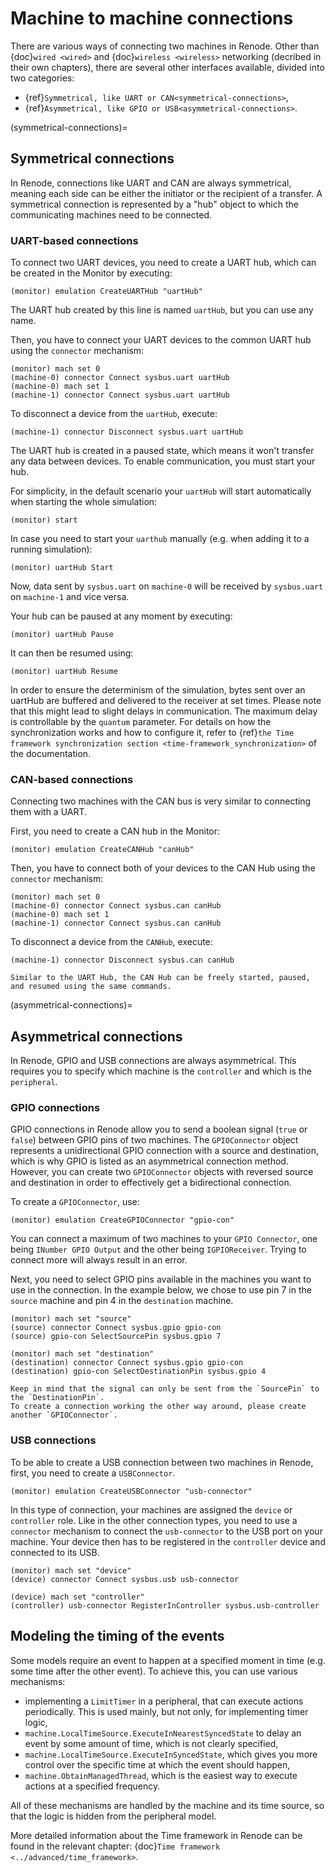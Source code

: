 # Machine to machine connections

There are various ways of connecting two machines in Renode.
Other than {doc}`wired <wired>` and {doc}`wireless <wireless>` networking (decribed in their own chapters), there are several other interfaces available, divided into two categories:

- {ref}`Symmetrical, like UART or CAN<symmetrical-connections>`,
- {ref}`Asymmetrical, like GPIO or USB<asymmetrical-connections>`.

(symmetrical-connections)=

## Symmetrical connections

In Renode, connections like UART and CAN are always symmetrical, meaning each side can be either the initiator or the recipient of a transfer.
A symmetrical connection is represented by a "hub" object to which the communicating machines need to be connected.

### UART-based connections

To connect two UART devices, you need to create a UART hub, which can be created in the Monitor by executing:

```
(monitor) emulation CreateUARTHub "uartHub"
```

The UART hub created by this line is named `uartHub`, but you can use any name.

Then, you have to connect your UART devices to the common UART hub using the `connector` mechanism:

```
(monitor) mach set 0
(machine-0) connector Connect sysbus.uart uartHub
(machine-0) mach set 1
(machine-1) connector Connect sysbus.uart uartHub
```

To disconnect a device from the `uartHub`, execute:

```
(machine-1) connector Disconnect sysbus.uart uartHub
```

The UART hub is created in a paused state, which means it won't transfer any data between devices.
To enable communication, you must start your hub.

For simplicity, in the default scenario your `uartHub` will start automatically when starting the whole simulation:

```
(monitor) start
```

In case you need to start your `uarthub` manually (e.g. when adding it to a running simulation):

```
(monitor) uartHub Start
```

Now, data sent by `sysbus.uart` on `machine-0` will be received by `sysbus.uart` on `machine-1` and vice versa.

Your hub can be paused at any moment by executing:

```
(monitor) uartHub Pause
```

It can then be resumed using:

```
(monitor) uartHub Resume
```

In order to ensure the determinism of the simulation, bytes sent over an uartHub are buffered and delivered to the receiver at set times.
Please note that this might lead to slight delays in communication.
The maximum delay is controllable by the `quantum` parameter.
For details on how the synchronization works and how to configure it, refer to {ref}`the Time framework synchronization section <time-framework_synchronization>` of the documentation.

### CAN-based connections

Connecting two machines with the CAN bus is very similar to connecting them with a UART.

First, you need to create a CAN hub in the Monitor:

```
(monitor) emulation CreateCANHub "canHub"
```

Then, you have to connect both of your devices to the CAN Hub using the `connector` mechanism:

```
(monitor) mach set 0
(machine-0) connector Connect sysbus.can canHub
(machine-0) mach set 1
(machine-1) connector Connect sysbus.can canHub
```

To disconnect a device from the `CANHub`, execute:

```
(machine-1) connector Disconnect sysbus.can canHub
```

```{note}
Similar to the UART Hub, the CAN Hub can be freely started, paused, and resumed using the same commands.
```

(asymmetrical-connections)=

## Asymmetrical connections

In Renode, GPIO and USB connections are always asymmetrical.
This requires you to specify which machine is the `controller` and which is the `peripheral`.

### GPIO connections

GPIO connections in Renode allow you to send a boolean signal (`true` or `false`) between GPIO pins of two machines.
The `GPIOConnector` object represents a unidirectional GPIO connection with a source and destination, which is why GPIO is listed as an asymmetrical connection method.
However, you can create two `GPIOConnector` objects with reversed source and destination in order to effectively get a bidirectional connection.

To create a `GPIOConnector`, use:

```
(monitor) emulation CreateGPIOConnector "gpio-con"
```

You can connect a maximum of two machines to your `GPIO Connector`, one being `INumber GPIO Output` and the other being `IGPIOReceiver`.
Trying to connect more will always result in an error.

Next, you need to select GPIO pins available in the machines you want to use in the connection.
In the example below, we chose to use pin 7 in the `source` machine and pin 4 in the `destination` machine.

```
(monitor) mach set "source" 
(source) connector Connect sysbus.gpio gpio-con
(source) gpio-con SelectSourcePin sysbus.gpio 7

(monitor) mach set "destination"
(destination) connector Connect sysbus.gpio gpio-con
(destination) gpio-con SelectDestinationPin sysbus.gpio 4
```

```{note}
Keep in mind that the signal can only be sent from the `SourcePin` to the `DestinationPin`.
To create a connection working the other way around, please create another `GPIOConnector`.
```
        
### USB connections

To be able to create a USB connection between two machines in Renode, first, you need to create a `USBConnector`.

```
(monitor) emulation CreateUSBConnector "usb-connector"
```

In this type of connection, your machines are assigned the `device` or `controller` role.
Like in the other connection types, you need to use a `connector` mechanism to connect the `usb-connector` to the USB port on your machine.
Your device then has to be registered in the `controller` device and connected to its USB.

```
(monitor) mach set "device"
(device) connector Connect sysbus.usb usb-connector

(device) mach set "controller"
(controller) usb-connector RegisterInController sysbus.usb-controller
```

## Modeling the timing of the events

Some models require an event to happen at a specified moment in time (e.g. some time after the other event).
To achieve this, you can use various mechanisms:

- implementing a `LimitTimer` in a peripheral, that can execute actions periodically.
  This is used mainly, but not only, for implementing timer logic,
- `machine.LocalTimeSource.ExecuteInNearestSyncedState` to delay an event by some amount of time, which is not clearly specified,
- `machine.LocalTimeSource.ExecuteInSyncedState`, which gives you more control over the specific time at which the event should happen,
- `machine.ObtainManagedThread`, which is the easiest way to execute actions at a specified frequency.

All of these mechanisms are handled by the machine and its time source, so that the logic is hidden from the peripheral model.

More detailed information about the Time framework in Renode can be found in the relevant chapter: {doc}`Time framework <../advanced/time_framework>`.
